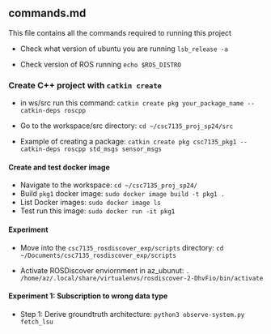 ## commands.md

This file contains all the commands required to running this project

* Check what version of ubuntu you are running
```lsb_release -a```

* Check version of ROS running
```echo $ROS_DISTRO```

### Create C++ project with ```catkin create```

* in ws/src run this command: ```catkin create pkg your_package_name --catkin-deps roscpp```

* Go to the workspace/src directory: ```cd ~/csc7135_proj_sp24/src```
* Example of creating a package: ```catkin create pkg csc7135_pkg1 --catkin-deps roscpp std_msgs sensor_msgs```

#### Create and test docker image

* Navigate to the workspace: ```cd ~/csc7135_proj_sp24/```
* Build ```pkg1``` docker image: ```sudo docker image build -t pkg1 .```
* List Docker images: ```sudo docker image ls```
* Test run this image: ```sudo docker run -it pkg1```

#### Experiment

* Move into the ```csc7135_rosdiscover_exp/scripts``` directory: ```cd ~/Documents/csc7135_rosdiscover_exp/scripts```

* Activate ROSDiscover enviornment in az_ubunut: ```. /home/az/.local/share/virtualenvs/rosdiscover-2-DhvFio/bin/activate```

#### Experiment 1: Subscription to wrong data type

* Step 1: Derive groundtruth architecture: ```python3 observe-system.py fetch_lsu```